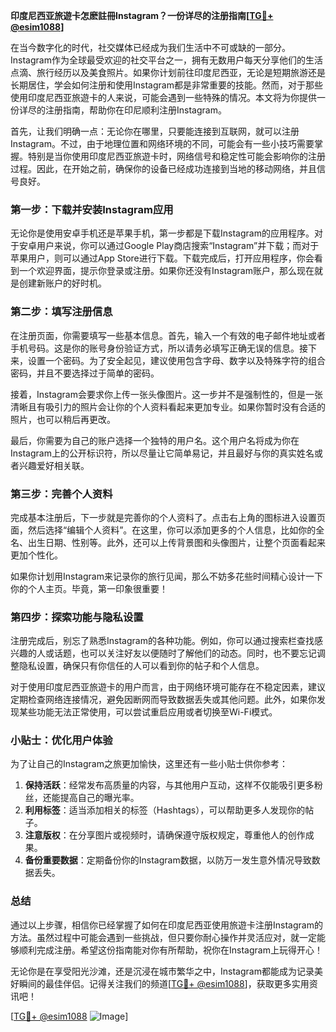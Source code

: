 **印度尼西亚旅遊卡怎麽註冊Instagram？一份详尽的注册指南[[TG💪+ @esim1088](https://t.me/s/esim1088)]**

在当今数字化的时代，社交媒体已经成为我们生活中不可或缺的一部分。Instagram作为全球最受欢迎的社交平台之一，拥有无数用户每天分享他们的生活点滴、旅行经历以及美食照片。如果你计划前往印度尼西亚，无论是短期旅游还是长期居住，学会如何注册和使用Instagram都是非常重要的技能。然而，对于那些使用印度尼西亚旅遊卡的人来说，可能会遇到一些特殊的情况。本文将为你提供一份详尽的注册指南，帮助你在印尼顺利注册Instagram。

首先，让我们明确一点：无论你在哪里，只要能连接到互联网，就可以注册Instagram。不过，由于地理位置和网络环境的不同，可能会有一些小技巧需要掌握。特别是当你使用印度尼西亚旅遊卡时，网络信号和稳定性可能会影响你的注册过程。因此，在开始之前，确保你的设备已经成功连接到当地的移动网络，并且信号良好。

### 第一步：下载并安装Instagram应用

无论你是使用安卓手机还是苹果手机，第一步都是下载Instagram的应用程序。对于安卓用户来说，你可以通过Google Play商店搜索“Instagram”并下载；而对于苹果用户，则可以通过App Store进行下载。下载完成后，打开应用程序，你会看到一个欢迎界面，提示你登录或注册。如果你还没有Instagram账户，那么现在就是创建新账户的好时机。

### 第二步：填写注册信息

在注册页面，你需要填写一些基本信息。首先，输入一个有效的电子邮件地址或者手机号码。这是你的账号身份验证方式，所以请务必填写正确无误的信息。接下来，设置一个密码。为了安全起见，建议使用包含字母、数字以及特殊字符的组合密码，并且不要选择过于简单的密码。

接着，Instagram会要求你上传一张头像图片。这一步并不是强制性的，但是一张清晰且有吸引力的照片会让你的个人资料看起来更加专业。如果你暂时没有合适的照片，也可以稍后再更改。

最后，你需要为自己的账户选择一个独特的用户名。这个用户名将成为你在Instagram上的公开标识符，所以尽量让它简单易记，并且最好与你的真实姓名或者兴趣爱好相关联。

### 第三步：完善个人资料

完成基本注册后，下一步就是完善你的个人资料了。点击右上角的图标进入设置页面，然后选择“编辑个人资料”。在这里，你可以添加更多的个人信息，比如你的全名、出生日期、性别等。此外，还可以上传背景图和头像图片，让整个页面看起来更加个性化。

如果你计划用Instagram来记录你的旅行见闻，那么不妨多花些时间精心设计一下你的个人主页。毕竟，第一印象很重要！

### 第四步：探索功能与隐私设置

注册完成后，别忘了熟悉Instagram的各种功能。例如，你可以通过搜索栏查找感兴趣的人或话题，也可以关注好友以便随时了解他们的动态。同时，也不要忘记调整隐私设置，确保只有你信任的人可以看到你的帖子和个人信息。

对于使用印度尼西亚旅遊卡的用户而言，由于网络环境可能存在不稳定因素，建议定期检查网络连接情况，避免因断网而导致数据丢失或其他问题。此外，如果你发现某些功能无法正常使用，可以尝试重启应用或者切换至Wi-Fi模式。

### 小贴士：优化用户体验

为了让自己的Instagram之旅更加愉快，这里还有一些小贴士供你参考：

1. **保持活跃**：经常发布高质量的内容，与其他用户互动，这样不仅能吸引更多粉丝，还能提高自己的曝光率。
2. **利用标签**：适当添加相关的标签（Hashtags），可以帮助更多人发现你的帖子。
3. **注意版权**：在分享图片或视频时，请确保遵守版权规定，尊重他人的创作成果。
4. **备份重要数据**：定期备份你的Instagram数据，以防万一发生意外情况导致数据丢失。

### 总结

通过以上步骤，相信你已经掌握了如何在印度尼西亚使用旅遊卡注册Instagram的方法。虽然过程中可能会遇到一些挑战，但只要你耐心操作并灵活应对，就一定能够顺利完成注册。希望这份指南能对你有所帮助，祝你在Instagram上玩得开心！

无论你是在享受阳光沙滩，还是沉浸在城市繁华之中，Instagram都能成为记录美好瞬间的最佳伴侣。记得关注我们的频道[[TG💪+ @esim1088](https://t.me/s/esim1088)]，获取更多实用资讯吧！

[[TG💪+ @esim1088](https://t.me/s/esim1088) ![Image](https://i.postimg.cc/4NQfJmqS/Snipaste-2025-05-13-00-14-12.png)]